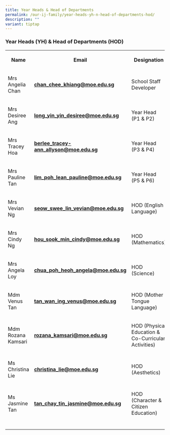 ```yaml
---
title: Year Heads & Head of Departments
permalink: /our-ij-family/year-heads-yh-n-head-of-departments-hod/
description: ""
variant: tiptap
---
```

<h3>Year Heads (YH) &amp; Head of Departments (HOD)</h3><table><tbody><tr><th rowspan="1" colspan="1"><p>Name</p></th><th rowspan="1" colspan="1"><p>Email</p></th><th rowspan="1" colspan="1"><p>Designation</p></th></tr><tr><td rowspan="1" colspan="1"><p>Mrs Angelia Chan</p></td><td rowspan="1" colspan="1"><p><strong><a href="mailto:chan_chee_khiang@moe.edu.sg" rel="noopener noreferrer nofollow" target="_blank">chan_chee_khiang@moe.edu.sg</a></strong></p></td><td rowspan="1" colspan="1"><p>School Staff Developer</p></td></tr><tr><td rowspan="1" colspan="1"><p>Mrs Desiree Ang</p></td><td rowspan="1" colspan="1"><p><strong><a href="mailto:long_yin_yin_desiree@moe.edu.sg" rel="noopener noreferrer nofollow" target="_blank">long_yin_yin_desiree@moe.edu.sg</a></strong></p></td><td rowspan="1" colspan="1"><p>Year Head (P1 &amp; P2)</p></td></tr><tr><td rowspan="1" colspan="1"><p>Mrs Tracey Hoa</p></td><td rowspan="1" colspan="1"><p><strong><a href="mailto:berlee_tracey-ann_allyson@moe.edu.sg" rel="noopener noreferrer nofollow" target="_blank">berlee_tracey-ann_allyson@moe.edu.sg</a></strong></p></td><td rowspan="1" colspan="1"><p>Year Head (P3 &amp; P4)</p></td></tr><tr><td rowspan="1" colspan="1"><p>Mrs Pauline Tan</p></td><td rowspan="1" colspan="1"><p><strong><a href="mailto:lim_poh_lean_pauline@moe.edu.sg" rel="noopener noreferrer nofollow" target="_blank"><u>lim_poh_lean_pauline@moe.edu.sg</u></a></strong></p></td><td rowspan="1" colspan="1"><p>Year Head (P5 &amp; P6)</p></td></tr><tr><td rowspan="1" colspan="1"><p>Mrs Vevian Ng</p></td><td rowspan="1" colspan="1"><p><strong><a href="mailto:seow_swee_lin_vevian@moe.edu.sg" rel="noopener noreferrer nofollow" target="_blank"><u>seow_swee_lin_vevian@moe.edu.sg</u></a></strong></p></td><td rowspan="1" colspan="1"><p>HOD (English Language)</p></td></tr><tr><td rowspan="1" colspan="1"><p>Mrs Cindy Ng</p></td><td rowspan="1" colspan="1"><p><strong><a href="mailto:hou_sook_min_cindy@moe.edu.sg" rel="noopener noreferrer nofollow" target="_blank"><u>hou_sook_min_cindy@moe.edu.sg</u></a></strong></p></td><td rowspan="1" colspan="1"><p>HOD (Mathematics)</p></td></tr><tr><td rowspan="1" colspan="1"><p>Mrs Angela Loy</p></td><td rowspan="1" colspan="1"><p><strong><a href="mailto:chua_poh_heoh_angela@moe.edu.sg" rel="noopener noreferrer nofollow" target="_blank"><u>chua_poh_heoh_angela@moe.edu.sg</u></a></strong></p></td><td rowspan="1" colspan="1"><p>HOD (Science)</p></td></tr><tr><td rowspan="1" colspan="1"><p>Mdm Venus Tan</p></td><td rowspan="1" colspan="1"><p><strong><a href="mailto:tan_wan_ing_venus@moe.edu.sg" rel="noopener noreferrer nofollow" target="_blank"><u>tan_wan_ing_venus@moe.edu.sg</u></a></strong></p></td><td rowspan="1" colspan="1"><p>HOD (Mother Tongue Language)</p></td></tr><tr><td rowspan="1" colspan="1"><p>Mdm Rozana Kamsari</p></td><td rowspan="1" colspan="1"><p><strong><a href="mailto:rozana_kamsari@moe.edu.sg" rel="noopener noreferrer nofollow" target="_blank"><u>rozana_kamsari@moe.edu.sg</u></a></strong></p></td><td rowspan="1" colspan="1"><p>HOD (Physical Education &amp; Co-Curricular Activities)</p></td></tr><tr><td rowspan="1" colspan="1"><p>Ms Christina Lie</p></td><td rowspan="1" colspan="1"><p><strong><a href="mailto:christina_lie@moe.edu.sg" rel="noopener noreferrer nofollow" target="_blank"><u>christina_lie@moe.edu.sg</u></a></strong></p></td><td rowspan="1" colspan="1"><p>HOD (Aesthetics)</p></td></tr><tr><td rowspan="1" colspan="1"><p>Ms Jasmine Tan</p></td><td rowspan="1" colspan="1"><p><strong><a href="mailto:tan_chay_tin_jasmine@moe.edu.sg" rel="noopener noreferrer nofollow" target="_blank"><u>tan_chay_tin_jasmine@moe.edu.sg</u></a></strong></p></td><td rowspan="1" colspan="1"><p>HOD (Character &amp; Citizen Education)</p></td></tr><tr><td rowspan="1" colspan="1"><p></p></td><td rowspan="1" colspan="1"><p></p></td><td rowspan="1" colspan="1"><p></p></td></tr></tbody></table><p></p><p></p>
